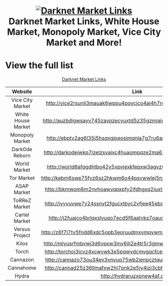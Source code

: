 <h1 align="center">
  <br>
  <a href="http://darknetmarketlinks.xyz"><img src="https://i.imgur.com/o7OFz1K.jpeg" alt="Darknet Market Links"></a>
  <br>
  Darknet Market Links, White House Market, Monopoly Market, Vice City Market and More!
  <br>
</h1>

# View the full list
<p align="center">
  <a href="https://darknetmarketlinks.xyz">Darknet Market Links</a>
</p>

| Website  | Link  |
| :-----: | :-: |
| Vice City Market | http://vice2rsunli3mauak6wppu4poycjco4aj4h7rcgmf7p6eyiqzywxglid.onion |
| White House Market | http://auzbdigwsayv745zaypzecyuxtd5z35gzmjaiwzfnmzhxsccrbqykpqd.onion |
| Monopoly Market | http://ebptv2ag6l35j5hsqxgjpeosimqnla7g7ru6amj44ydofksnquc3ziid.onion |
| Dark0de Reborn | http://darkodejwkp7izelzsvajxc4huaompqze2ma62ukf6qeenrchusqeqqd.onion |
| World Market | http://world6afqgdhtbo42y5xpvjexkfepxw3agvzvt6gbxl2tda3tld6p7id.onion |
| Tor Market | http://kebm6swe75fyz6sz2hkwm6o44psvwwlej5nxvhnfumtncveuolyl4zad.onion |
| ASAP Market | http://bkmwom6m2nvhoawvqpxpfy2jfdhgxq2iuxt7dvs7imjtaqi7nv4lfyid.onion |
| ToRReZ Market | http://iyvyuvwe7y24ssnyt2fgucxtbyc2vfjee45ebq5vqp7denrcg2rzopad.onion |
| Cartel Market | http://j2fuajco4brlqxslyuqo7ecd5f6aatyks7oaud3bgjtxq56mylcosrid.onion |
| Versus Project | http://z6f7l7ty5fndd6xdc5opb3eoruudmxvmpvwmuidaq2hel5fnbqzo6wyd.onion |
| Kilos | http://mlyusrfmbvwj3d6vpxw3mv6ili2e4tr5r3gmwzx6m5ksrojyh6s63eid.onion |
| Torch | http://torchoj3icvz4xcwvwk3e5pqwydcmvgqcfcex2awshjpc7q4zrpldrid.onion |
| Cannazon | http://cannazo73ou34ev3vnvuq75wb2ienpcztqudkdozpuitvykqhvtiffyd.onion |
| Cannahome | http://cannad25z36llmafxw2hl7pnk2e5jy4izi3cbhghzt477fz2qgmjgdyd.onion |
| Hydra | http://hydraruzxpnew4af.onion |
